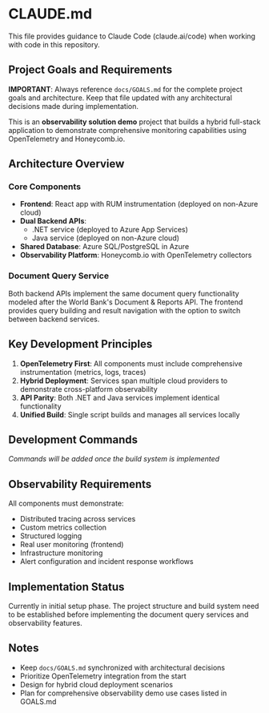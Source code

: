 # CLAUDE.md

This file provides guidance to Claude Code (claude.ai/code) when working with code in this repository.

## Project Goals and Requirements

**IMPORTANT**: Always reference `docs/GOALS.md` for the complete project goals and architecture. Keep that file updated with any architectural decisions made during implementation.

This is an **observability solution demo** project that builds a hybrid full-stack application to demonstrate comprehensive monitoring capabilities using OpenTelemetry and Honeycomb.io.

## Architecture Overview

### Core Components
- **Frontend**: React app with RUM instrumentation (deployed on non-Azure cloud)
- **Dual Backend APIs**: 
  - .NET service (deployed to Azure App Services)
  - Java service (deployed on non-Azure cloud)
- **Shared Database**: Azure SQL/PostgreSQL in Azure
- **Observability Platform**: Honeycomb.io with OpenTelemetry collectors

### Document Query Service
Both backend APIs implement the same document query functionality modeled after the World Bank's Document & Reports API. The frontend provides query building and result navigation with the option to switch between backend services.

## Key Development Principles

1. **OpenTelemetry First**: All components must include comprehensive instrumentation (metrics, logs, traces)
2. **Hybrid Deployment**: Services span multiple cloud providers to demonstrate cross-platform observability
3. **API Parity**: Both .NET and Java services implement identical functionality
4. **Unified Build**: Single script builds and manages all services locally

## Development Commands

*Commands will be added once the build system is implemented*

## Observability Requirements

All components must demonstrate:
- Distributed tracing across services
- Custom metrics collection
- Structured logging
- Real user monitoring (frontend)
- Infrastructure monitoring
- Alert configuration and incident response workflows

## Implementation Status

Currently in initial setup phase. The project structure and build system need to be established before implementing the document query services and observability features.

## Notes

- Keep `docs/GOALS.md` synchronized with architectural decisions
- Prioritize OpenTelemetry integration from the start
- Design for hybrid cloud deployment scenarios
- Plan for comprehensive observability demo use cases listed in GOALS.md